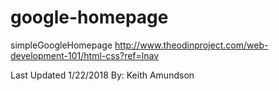 # google-homepage
simpleGoogleHomepage
http://www.theodinproject.com/web-development-101/html-css?ref=lnav

Last Updated 1/22/2018 By: Keith Amundson